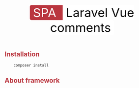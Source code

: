 <div align="center" style="margin-top: 50px; margin-bottom: 50px">
<span style="border-top-left-radius: 5px; border-bottom-left-radius: 5px; background-color: #ba363f; font-size: 40px; width: 100px; padding-left: 10px; padding-right: 10px; color: white">
SPA
</span>
<span style="border-top-right-radius: 5px; border-bottom-right-radius: 5px; background-color: white; font-size: 40px; width: 100px; padding-left: 10px; padding-right: 10px; color: black">
Laravel Vue comments
</span>
</div>



## <h2 style="color:#ba363f">Installation</h2>
``` 
    composer install
```

## <h2 style="color:#ba363f">About framework</h2>
